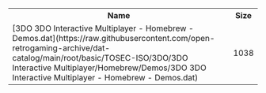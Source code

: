 <table>
<tr><th>Name</th><th>Size</th></tr>
<tr><td>
[3DO 3DO Interactive Multiplayer - Homebrew - Demos.dat](https://raw.githubusercontent.com/open-retrogaming-archive/dat-catalog/main/root/basic/TOSEC-ISO/3DO/3DO Interactive Multiplayer/Homebrew/Demos/3DO 3DO Interactive Multiplayer - Homebrew - Demos.dat)
</td><td>1038</td></tr>
</table>
